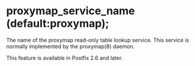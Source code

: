 # proxymap_service_name (default:proxymap); 

 The name of the proxymap read-only table lookup service.  This
service is normally implemented by the proxymap(8) daemon. 

 This feature is available in Postfix 2.6 and later. 


